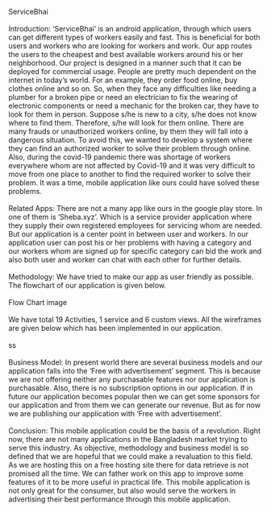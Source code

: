 ServiceBhai
<br><br>
Introduction:
	‘ServiceBhai’ is an android application, through which users can get different types of workers easily and fast. This is beneficial for both users and workers who are looking for workers and work. Our app routes the users to the cheapest and best available workers around his or her neighborhood. Our project is designed in a manner such that it can be deployed for commercial usage.
	People are pretty much dependent on the internet in today’s world. For an example, they order food online, buy clothes online and so on. So, when they face any difficulties like needing a plumber for a broken pipe or need an electrician to fix the wearing of electronic components or need a mechanic for the broken car, they have to look for them in person. Suppose s/he is new to a city, s/he does not know where to find them. Therefore, s/he will look for them online. There are many frauds or unauthorized workers online, by them they will fall into a dangerous situation.
	To avoid this, we wanted to develop a system where they can find an authorized worker to solve their problem through online. Also, during the covid-19 pandemic there was shortage of workers everywhere whom are not affected by Covid-19 and it was very difficult to move from one place to another to find the required worker to solve their problem. It was a time, mobile application like ours could have solved these problems.
<br><br>
Related Apps:
	There are not a many app like ours in the google play store. In one of them is ‘Sheba.xyz’. Which is a service provider application where they supply their own registered employees for servicing whom are needed. But our application is a center point in between user and workers. In our application user can post his or her problems with having a category and our workers whom are signed up for specific category can bid the work and also both user and worker can chat with each other for further details.
<br><br>
Methodology:
	We have tried to make our app as user friendly as possible. The flowchart of our application is given below. 
<br><br>
Flow Chart image
<br><br>
We have total 19 Activities, 1 service and 6 custom views. All the wireframes are given below which has been implemented in our application.
<br><br>
ss
<br><br>
Business Model:
	In present world there are several business models and our application falls into the ‘Free with advertisement’ segment. This is because we are not offering neither any purchasable features nor our application is purchasable. Also, there is no subscription options in our application. If in future our application becomes popular then we can get some sponsors for our application and from them we can generate our revenue. But as for now we are publishing our application with ‘Free with advertisement’.
<br><br>
Conclusion:
	This mobile application could be the basis of a revolution. Right now, there are not many applications in the Bangladesh market trying to serve this industry. As objective, methodology and business model is so defined that we are hopeful that we could make a revaluation to this field. As we are hosting this on a free hosting site there for data retrieve is not promised all the time. We can father work on this app to improve some features of it to be more useful in practical life. This mobile application is not only great for the consumer, but also would serve the workers in advertising their best performance through this mobile application.
